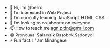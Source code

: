 - 👋 Hi, I’m @berro
- 👀 I’m interested in Web Project
- 🌱 I’m currently learning JavaScript, HTML, CSS.
- 💞️ I’m looking to collaborate on everyone
- 📫 How to reach me agn.prdn@gmail.com
- 😄 Pronouns: Salamaik Basobok Sadonyo!
- ⚡ Fun fact: I ' am Minangese

<!---
berrontosaurus/berrontosaurus is a ✨ special ✨ repository because its `README.md` (this file) appears on your GitHub profile.
You can click the Preview link to take a look at your changes.
--->
